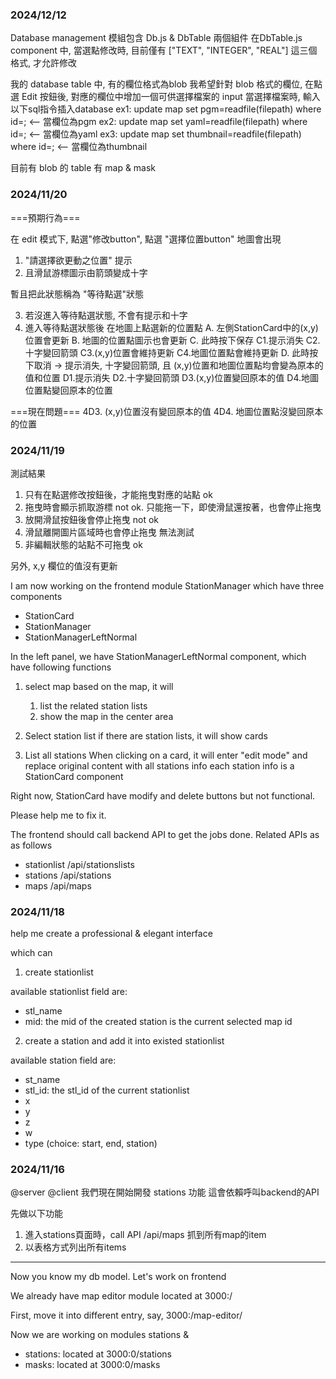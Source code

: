 ### 2024/12/12

Database management 模組包含 Db.js & DbTable 兩個組件
在DbTable.js component 中, 當選點修改時,
目前僅有 ["TEXT", "INTEGER", "REAL"] 這三個格式, 才允許修改

我的 database table 中, 有的欄位格式為blob
我希望針對 blob 格式的欄位, 在點選 Edit 按鈕後, 對應的欄位中增加一個可供選擇檔案的 input
當選擇檔案時, 輸入以下sql指令插入database
ex1:
update map set pgm=readfile(filepath) where id=<current map id>; <-- 當欄位為pgm
ex2:
update map set yaml=readfile(filepath) where id=<current map id>; <-- 當欄位為yaml
ex3:
update map set thumbnail=readfile(filepath) where id=<current map id>; <-- 當欄位為thumbnail

目前有 blob 的 table 有 map & mask

### 2024/11/20

===預期行為===

在 edit 模式下, 點選"修改button", 點選 "選擇位置button"
地圖會出現

1. "請選擇欲更動之位置" 提示
2. 且滑鼠游標圖示由箭頭變成十字

暫且把此狀態稱為 "等待點選"狀態

3. 若沒進入等待點選狀態, 不會有提示和十字
4. 進入等待點選狀態後
   在地圖上點選新的位置點
   A. 左側StationCard中的(x,y)位置會更新
   B. 地圖的位置點圖示也會更新
   C. 此時按下保存
   C1.提示消失
   C2.十字變回箭頭
   C3.(x,y)位置會維持更新
   C4.地圖位置點會維持更新
   D. 此時按下取消 -> 提示消失, 十字變回箭頭, 且 (x,y)位置和地圖位置點均會變為原本的值和位置
   D1.提示消失
   D2.十字變回箭頭
   D3.(x,y)位置變回原本的值
   D4.地圖位置點變回原本的位置

===現在問題===
4D3. (x,y)位置沒有變回原本的值
4D4. 地圖位置點沒變回原本的位置

### 2024/11/19

測試結果

1. 只有在點選修改按鈕後，才能拖曳對應的站點
   ok
2. 拖曳時會顯示抓取游標
   not ok.
   只能拖一下，即使滑鼠還按著，也會停止拖曳
3. 放開滑鼠按鈕後會停止拖曳
   not ok
4. 滑鼠離開圖片區域時也會停止拖曳
   無法測試
5. 非編輯狀態的站點不可拖曳
   ok

另外, x,y 欄位的值沒有更新

I am now working on the frontend module StationManager
which have three components

- StationCard
- StationManager
- StationManagerLeftNormal

In the left panel, we have StationManagerLeftNormal component, which have following functions

1. select map
   based on the map, it will

   1. list the related station lists
   2. show the map in the center area

2. Select station list
   if there are station lists, it will show cards

3. List all stations
   When clicking on a card, it will enter "edit mode" and replace original content with all stations info
   each station info is a StationCard component

Right now, StationCard have modify and delete buttons but not functional.

Please help me to fix it.

The frontend should call backend API to get the jobs done. Related APIs as as follows

- stationlist
  /api/stationslists
- stations
  /api/stations
- maps
  /api/maps

### 2024/11/18

help me create a professional & elegant interface

which can

1. create stationlist

available stationlist field are:

- stl_name
- mid: the mid of the created station is the current selected map id

2. create a station and add it into existed stationlist

available station field are:

- st_name
- stl_id: the stl_id of the current stationlist
- x
- y
- z
- w
- type (choice: start, end, station)

### 2024/11/16

@server @client
我們現在開始開發 stations 功能
這會依賴呼叫backend的API

先做以下功能

1. 進入stations頁面時，call API /api/maps
   抓到所有map的item
2. 以表格方式列出所有items

---

Now you know my db model.
Let's work on frontend

We already have map editor module located at 3000:/

First, move it into different entry, say, 3000:/map-editor/

Now we are working on modules stations &

- stations: located at 3000:0/stations
- masks: located at 3000:0/masks
